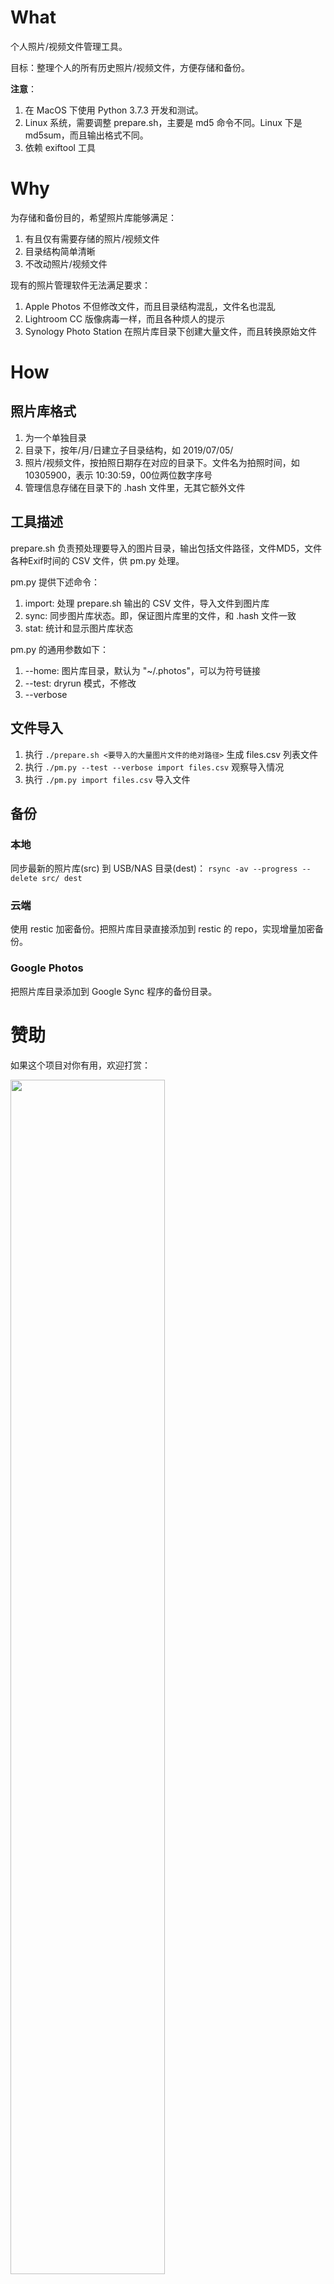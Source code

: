 # What
个人照片/视频文件管理工具。

目标：整理个人的所有历史照片/视频文件，方便存储和备份。

**注意**：
1. 在 MacOS 下使用 Python 3.7.3 开发和测试。
2. Linux 系统，需要调整 prepare.sh，主要是 md5 命令不同。Linux 下是 md5sum，而且输出格式不同。
3. 依赖 exiftool 工具

# Why
为存储和备份目的，希望照片库能够满足：
1. 有且仅有需要存储的照片/视频文件
2. 目录结构简单清晰
3. 不改动照片/视频文件

现有的照片管理软件无法满足要求：
1. Apple Photos 不但修改文件，而且目录结构混乱，文件名也混乱
2. Lightroom CC 版像病毒一样，而且各种烦人的提示
3. Synology Photo Station 在照片库目录下创建大量文件，而且转换原始文件

# How
## 照片库格式
1. 为一个单独目录
2. 目录下，按年/月/日建立子目录结构，如 2019/07/05/
3. 照片/视频文件，按拍照日期存在对应的目录下。文件名为拍照时间，如 10305900，表示 10:30:59，00位两位数字序号
4. 管理信息存储在目录下的 .hash 文件里，无其它额外文件

## 工具描述
prepare.sh 负责预处理要导入的图片目录，输出包括文件路径，文件MD5，文件各种Exif时间的 CSV 文件，供 pm.py 处理。

pm.py 提供下述命令：
1. import: 处理 prepare.sh 输出的 CSV 文件，导入文件到图片库
2. sync: 同步图片库状态。即，保证图片库里的文件，和 .hash 文件一致
3. stat: 统计和显示图片库状态

pm.py 的通用参数如下：
1. --home: 图片库目录，默认为 "~/.photos"，可以为符号链接
2. --test: dryrun 模式，不修改
3. --verbose

## 文件导入
1. 执行 `./prepare.sh <要导入的大量图片文件的绝对路径>` 生成 files.csv 列表文件
2. 执行 `./pm.py --test --verbose import files.csv` 观察导入情况
3. 执行 `./pm.py import files.csv` 导入文件

## 备份
### 本地
同步最新的照片库(src) 到 USB/NAS 目录(dest)：
`rsync -av --progress --delete src/ dest`

### 云端
使用 restic 加密备份。把照片库目录直接添加到 restic 的 repo，实现增量加密备份。

### Google Photos
把照片库目录添加到 Google Sync 程序的备份目录。

# 赞助
如果这个项目对你有用，欢迎打赏：

<img src="https://user-images.githubusercontent.com/858592/60753727-af6fcb80-a009-11e9-9239-ee1a5b2c0c31.png" width="70%">


